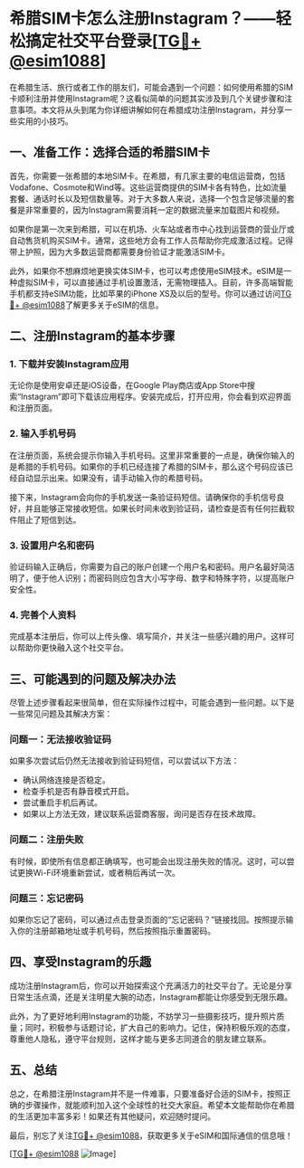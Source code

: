 # 希腊SIM卡怎么注册Instagram？——轻松搞定社交平台登录[[TG💪+ @esim1088](https://t.me/s/esim1088)]

在希腊生活、旅行或者工作的朋友们，可能会遇到一个问题：如何使用希腊的SIM卡顺利注册并使用Instagram呢？这看似简单的问题其实涉及到几个关键步骤和注意事项。本文将从头到尾为你详细讲解如何在希腊成功注册Instagram，并分享一些实用的小技巧。

## 一、准备工作：选择合适的希腊SIM卡

首先，你需要一张希腊的本地SIM卡。在希腊，有几家主要的电信运营商，包括Vodafone、Cosmote和Wind等。这些运营商提供的SIM卡各有特色，比如流量套餐、通话时长以及短信数量等。对于大多数人来说，选择一个包含足够流量的套餐是非常重要的，因为Instagram需要消耗一定的数据流量来加载图片和视频。

如果你是第一次来到希腊，可以在机场、火车站或者市中心找到运营商的营业厅或自动售货机购买SIM卡。通常，这些地方会有工作人员帮助你完成激活过程。记得带上护照，因为大多数运营商都需要身份验证才能激活SIM卡。

此外，如果你不想麻烦地更换实体SIM卡，也可以考虑使用eSIM技术。eSIM是一种虚拟SIM卡，可以直接通过手机设置激活，无需物理插入。目前，许多高端智能手机都支持eSIM功能，比如苹果的iPhone XS及以后的型号。你可以通过访问[TG💪+ @esim1088](https://t.me/s/esim1088)了解更多关于eSIM的信息。

## 二、注册Instagram的基本步骤

### 1. 下载并安装Instagram应用

无论你是使用安卓还是iOS设备，在Google Play商店或App Store中搜索“Instagram”即可下载该应用程序。安装完成后，打开应用，你会看到欢迎界面和注册页面。

### 2. 输入手机号码

在注册页面，系统会提示你输入手机号码。这里非常重要的一点是，确保你输入的是希腊的手机号码。如果你的手机已经连接了希腊的SIM卡，那么这个号码应该已经自动显示出来。如果没有，请手动输入你的希腊号码。

接下来，Instagram会向你的手机发送一条验证码短信。请确保你的手机信号良好，并且能够正常接收短信。如果长时间未收到验证码，请检查是否有任何拦截软件阻止了短信到达。

### 3. 设置用户名和密码

验证码输入正确后，你需要为自己的账户创建一个用户名和密码。用户名最好简洁明了，便于他人识别；而密码则应包含大小写字母、数字和特殊字符，以提高账户安全性。

### 4. 完善个人资料

完成基本注册后，你可以上传头像、填写简介，并关注一些感兴趣的用户。这样可以帮助你更快融入这个社交平台。

## 三、可能遇到的问题及解决办法

尽管上述步骤看起来很简单，但在实际操作过程中，可能会遇到一些问题。以下是一些常见问题及其解决方案：

### 问题一：无法接收验证码

如果多次尝试后仍然无法接收到验证码短信，可以尝试以下方法：
- 确认网络连接是否稳定。
- 检查手机是否有静音模式开启。
- 尝试重启手机后再试。
- 如果以上方法无效，建议联系运营商客服，询问是否存在技术故障。

### 问题二：注册失败

有时候，即使所有信息都正确填写，也可能会出现注册失败的情况。这时，可以尝试更换Wi-Fi环境重新尝试，或者稍后再试一次。

### 问题三：忘记密码

如果你忘记了密码，可以通过点击登录页面的“忘记密码？”链接找回。按照提示输入你的注册邮箱地址或手机号码，然后按照指示重置密码。

## 四、享受Instagram的乐趣

成功注册Instagram后，你可以开始探索这个充满活力的社交平台了。无论是分享日常生活点滴，还是关注明星大腕的动态，Instagram都能让你感受到无限乐趣。

此外，为了更好地利用Instagram的功能，不妨学习一些摄影技巧，提升照片质量；同时，积极参与话题讨论，扩大自己的影响力。记住，保持积极乐观的态度，尊重他人隐私，遵守平台规则，这样才能与更多志同道合的朋友建立联系。

## 五、总结

总之，在希腊注册Instagram并不是一件难事，只要准备好合适的SIM卡，按照正确的步骤操作，就能顺利加入这个全球性的社交大家庭。希望本文能帮助你在希腊的生活更加丰富多彩！如果还有其他疑问，欢迎随时提问。

最后，别忘了关注[TG💪+ @esim1088](https://t.me/s/esim1088)，获取更多关于eSIM和国际通信的信息哦！

[[TG💪+ @esim1088](https://t.me/s/esim1088) ![Image](https://i.postimg.cc/4NQfJmqS/Snipaste-2025-05-13-00-14-12.png)]